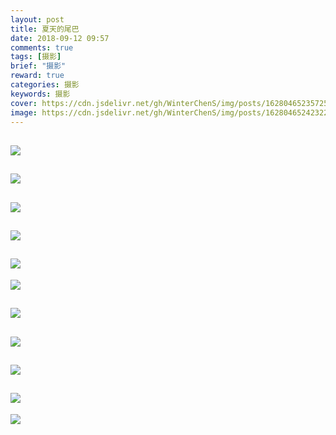 ```yaml
---
layout: post
title: 夏天的尾巴
date: 2018-09-12 09:57
comments: true
tags: [摄影]
brief: "摄影"
reward: true
categories: 摄影
keywords: 摄影
cover: https://cdn.jsdelivr.net/gh/WinterChenS/img/posts/1628046523572536.jpg
image: https://cdn.jsdelivr.net/gh/WinterChenS/img/posts/1628046524232248.jpg
---
```


![](https://cdn.jsdelivr.net/gh/WinterChenS/img/posts/1628046524889069.jpg)
---

![](https://cdn.jsdelivr.net/gh/WinterChenS/img/posts/1628046525552219.jpg)
---

![](https://cdn.jsdelivr.net/gh/WinterChenS/img/posts/1628046525990464.jpg)
---

![](https://cdn.jsdelivr.net/gh/WinterChenS/img/posts/1628046526425101.jpg)
---

![](https://cdn.jsdelivr.net/gh/WinterChenS/img/posts/1628046526575498.jpg)
---


![](https://cdn.jsdelivr.net/gh/WinterChenS/img/posts/1628046527429163.jpg)

![](https://cdn.jsdelivr.net/gh/WinterChenS/img/posts/1628046528315204.jpg)
---
![](https://cdn.jsdelivr.net/gh/WinterChenS/img/posts/1628046528809316.jpg)
---

![](https://cdn.jsdelivr.net/gh/WinterChenS/img/posts/1628046529042099.jpg)
---
![](https://cdn.jsdelivr.net/gh/WinterChenS/img/posts/1628046529395252.jpg)
---
![](https://cdn.jsdelivr.net/gh/WinterChenS/img/posts/1628046529746296.jpg)
